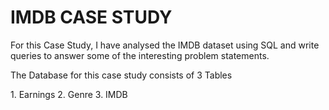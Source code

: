 # IMDB CASE STUDY

For this Case Study, I have analysed the IMDB dataset using SQL and write queries to answer some of the interesting problem statements. 
<p>The Database for this case study consists of 3 Tables </p>
  1. Earnings 
  2. Genre  
  3. IMDB 

